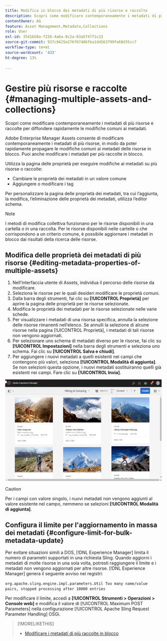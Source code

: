 ```yaml
---
title: Modifica in blocco dei metadati di più risorse e raccolte
description: Scopri come modificare contemporaneamente i metadati di più risorse e raccolte per diffondere rapidamente le comuni modifiche ai metadati.
contentOwner: AG
feature: Asset Management,Metadata,Collections
role: User
exl-id: 3541b50a-f226-4a6a-9c2a-03a5f47f1c23
source-git-commit: 937c9425e276f67486fba1d4563799fe68d35cc7
workflow-type: tm+mt
source-wordcount: '433'
ht-degree: 13%

---
```


# Gestire più risorse e raccolte {#managing-multiple-assets-and-collections}

Scopri come modificare contemporaneamente i metadati di più risorse e raccolte per diffondere rapidamente le modifiche comuni ai metadati.

Adobe Enterprise Manager Assets consente di modificare contemporaneamente i metadati di più risorse, in modo da poter rapidamente propagare le modifiche comuni ai metadati delle risorse in blocco. Puoi anche modificare i metadati per più raccolte in blocco.

Utilizza la pagina delle proprietà per eseguire modifiche ai metadati su più risorse o raccolte:

* Cambiare le proprietà dei metadati in un valore comune
* Aggiungere o modificare i tag

Per personalizzare la pagina delle proprietà dei metadati, tra cui l’aggiunta, la modifica, l’eliminazione delle proprietà dei metadati, utilizza l’editor schema.

>[!NOTE]
>
>I metodi di modifica collettiva funzionano per le risorse disponibili in una cartella o in una raccolta. Per le risorse disponibili nelle cartelle o che corrispondono a un criterio comune, è possibile aggiornare i metadati in blocco dai risultati della ricerca delle risorse.

## Modifica delle proprietà dei metadati di più risorse {#editing-metadata-properties-of-multiple-assets}

1. Nell’interfaccia utente di Assets, individua il percorso delle risorse da modificare.
1. Seleziona le risorse per le quali desideri modificare le proprietà comuni.
1. Dalla barra degli strumenti, fai clic su **[!UICONTROL Proprietà]** per aprire la pagina delle proprietà per le risorse selezionate.
1. Modifica le proprietà dei metadati per le risorse selezionate nelle varie schede.
1. Per visualizzare i metadati di una risorsa specifica, annulla la selezione delle risorse rimanenti nell’elenco. Se annulli la selezione di alcune risorse nella pagina [!UICONTROL Proprietà], i metadati di tali risorse non vengono aggiornati.
1. Per selezionare uno schema di metadati diverso per le risorse, fai clic su **[!UICONTROL Impostazioni]** nella barra degli strumenti e seleziona uno schema. Fai clic su **[!UICONTROL Salva e chiudi]**.
1. Per aggiungere i nuovi metadati a quelli esistenti nei campi che contengono più valori, seleziona **[!UICONTROL Modalità di aggiunta]**. Se non selezioni questa opzione, i nuovi metadati sostituiranno quelli già esistenti nei campi. Fare clic su **[!UICONTROL Invia]**.

![Applicazione in blocco dello schema metadati a più risorse](assets/metadata-schema-bulk-edit.gif)

>[!CAUTION]
>
>Per i campi con valore singolo, i nuovi metadati non vengono aggiunti al valore esistente nel campo, nemmeno se selezioni **[!UICONTROL Modalità di aggiunta]**.

## Configura il limite per l&#39;aggiornamento in massa dei metadati {#configure-limit-for-bulk-metadata-update}

Per evitare situazioni simili a DOS, [!DNL Experience Manager] limita il numero di parametri supportati in una richiesta Sling. Quando aggiorni i metadati di molte risorse in una sola volta, potresti raggiungere il limite e i metadati non vengono aggiornati per altre risorse. [!DNL Experience Manager] genera il seguente avviso nei registri:

`org.apache.sling.engine.impl.parameters.Util Too many name/value pairs, stopped processing after 10000 entries`

Per modificare il limite, accedi a **[!UICONTROL Strumenti > Operazioni > Console web]** e modifica il valore di [!UICONTROL Maximum POST Parameters] nella configurazione [!UICONTROL Apache Sling Request Parameter Handling] OSGi.

>[!MORELIKETHIS]
>
>* [Modificare i metadati di più raccolte in blocco](managing-collections-touch-ui.md#editing-collection-metadata-in-bulk)

